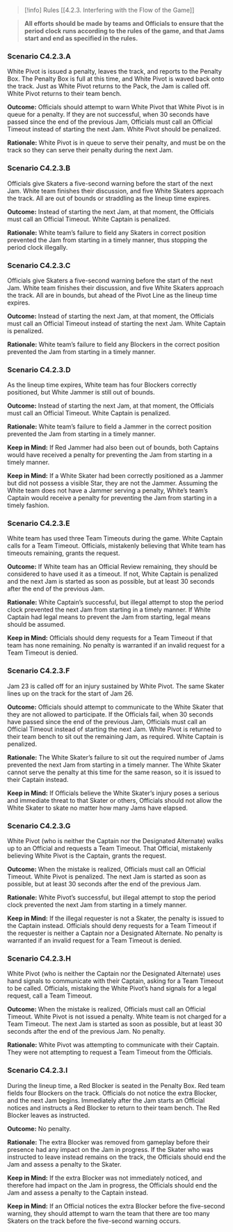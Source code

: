 > [!info] Rules
> [[4.2.3. Interfering with the Flow of the Game]]

> **All efforts should be made by teams and Officials to ensure that the period clock runs according to the rules of the game, and that Jams start and end as specified in the rules.**

### Scenario C4.2.3.A

White Pivot is issued a penalty, leaves the track, and reports to the Penalty Box. The Penalty Box is full at this time, and White Pivot is waved back onto the track. Just as White Pivot returns to the Pack, the Jam is called off. White Pivot returns to their team bench.

**Outcome:** Officials should attempt to warn White Pivot that White Pivot is in queue for a penalty. If they are not successful, when 30 seconds have passed since the end of the previous Jam, Officials must call an Official Timeout instead of starting the next Jam. White Pivot should be penalized.

**Rationale:** White Pivot is in queue to serve their penalty, and must be on the track so they can serve their penalty during the next Jam.

### Scenario C4.2.3.B

Officials give Skaters a five-second warning before the start of the next Jam. White team finishes their discussion, and five White Skaters approach the track. All are out of bounds or straddling as the lineup time expires.

**Outcome:** Instead of starting the next Jam, at that moment, the Officials must call an Official Timeout. White Captain is penalized.

**Rationale:** White team’s failure to field any Skaters in correct position prevented the Jam from starting in a timely manner, thus stopping the period clock illegally.

### Scenario C4.2.3.C

Officials give Skaters a five-second warning before the start of the next Jam. White team finishes their discussion, and five White Skaters approach the track. All are in bounds, but ahead of the Pivot Line as the lineup time expires.

**Outcome:** Instead of starting the next Jam, at that moment, the Officials must call an Official Timeout instead of starting the next Jam. White Captain is penalized.

**Rationale:** White team’s failure to field any Blockers in the correct position prevented the Jam from starting in a timely manner.

### Scenario C4.2.3.D

As the lineup time expires, White team has four Blockers correctly positioned, but White Jammer is still out of bounds.

**Outcome:** Instead of starting the next Jam, at that moment, the Officials must call an Official Timeout. White Captain is penalized.

**Rationale:** White team’s failure to field a Jammer in the correct position prevented the Jam from starting in a timely manner.

**Keep in Mind:** If Red Jammer had also been out of bounds, both Captains would have received a penalty for preventing the Jam from starting in a timely manner.

**Keep in Mind:** If a White Skater had been correctly positioned as a Jammer but did not possess a visible Star, they are not the Jammer. Assuming the White team does not have a Jammer serving a penalty, White’s team’s Captain would receive a penalty for preventing the Jam from starting in a timely fashion.

### Scenario C4.2.3.E

White team has used three Team Timeouts during the game. White Captain calls for a Team Timeout. Officials, mistakenly believing that White team has timeouts remaining, grants the request.

**Outcome:** If White team has an Official Review remaining, they should be considered to have used it as a timeout. If not, White Captain is penalized and the next Jam is started as soon as possible, but at least 30 seconds after the end of the previous Jam.

**Rationale:** White Captain’s successful, but illegal attempt to stop the period clock prevented the next Jam from starting in a timely manner. If White Captain had legal means to prevent the Jam from starting, legal means should be assumed.

**Keep in Mind:** Officials should deny requests for a Team Timeout if that team has none remaining. No penalty is warranted if an invalid request for a Team Timeout is denied.

### Scenario C4.2.3.F

Jam 23 is called off for an injury sustained by White Pivot. The same Skater lines up on the track for the start of Jam 26.

**Outcome:** Officials should attempt to communicate to the White Skater that they are not allowed to participate. If the Officials fail, when 30 seconds have passed since the end of the previous Jam, Officials must call an Official Timeout instead of starting the next Jam. White Pivot is returned to their team bench to sit out the remaining Jam, as required. White Captain is penalized.

**Rationale:** The White Skater’s failure to sit out the required number of Jams prevented the next Jam from starting in a timely manner. The White Skater cannot serve the penalty at this time for the same reason, so it is issued to their Captain instead.

**Keep in Mind:** If Officials believe the White Skater’s injury poses a serious and immediate threat to that Skater or others, Officials should not allow the White Skater to skate no matter how many Jams have elapsed.

### Scenario C4.2.3.G

White Pivot (who is neither the Captain nor the Designated Alternate) walks up to an Official and requests a Team Timeout. That Official, mistakenly believing White Pivot is the Captain, grants the request.

**Outcome:** When the mistake is realized, Officials must call an Official Timeout. White Pivot is penalized. The next Jam is started as soon as possible, but at least 30 seconds after the end of the previous Jam.

**Rationale:** White Pivot’s successful, but illegal attempt to stop the period clock prevented the next Jam from starting in a timely manner.

**Keep in Mind:** If the illegal requester is not a Skater, the penalty is issued to the Captain instead. Officials should deny requests for a Team Timeout if the requester is neither a Captain nor a Designated Alternate. No penalty is warranted if an invalid request for a Team Timeout is denied.

### Scenario C4.2.3.H

White Pivot (who is neither the Captain nor the Designated Alternate) uses hand signals to communicate with their Captain, asking for a Team Timeout to be called. Officials, mistaking the White Pivot’s hand signals for a legal request, call a Team Timeout.

**Outcome:** When the mistake is realized, Officials must call an Official Timeout. White Pivot is not issued a penalty. White team is not charged for a Team Timeout. The next Jam is started as soon as possible, but at least 30 seconds after the end of the previous Jam. No penalty.

**Rationale:** White Pivot was attempting to communicate with their Captain. They were not attempting to request a Team Timeout from the Officials.

### Scenario C4.2.3.I

During the lineup time, a Red Blocker is seated in the Penalty Box. Red team fields four Blockers on the track. Officials do not notice the extra Blocker, and the next Jam begins. Immediately after the Jam starts an Official notices and instructs a Red Blocker to return to their team bench. The Red Blocker leaves as instructed.

**Outcome:** No penalty.

**Rationale:** The extra Blocker was removed from gameplay before their presence had any impact on the Jam in progress. If the Skater who was instructed to leave instead remains on the track, the Officials should end the Jam and assess a penalty to the Skater.

**Keep in Mind:** If the extra Blocker was not immediately noticed, and therefore had impact on the Jam in progress, the Officials should end the Jam and assess a penalty to the Captain instead.

**Keep in Mind:** If an Official notices the extra Blocker before the five-second warning, they should attempt to warn the team that there are too many Skaters on the track before the five-second warning occurs.